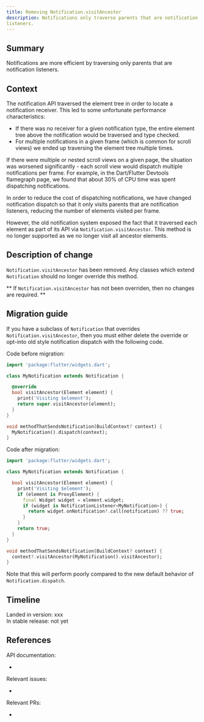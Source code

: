 ```yaml
---
title: Removing Notification.visitAncestor
description: Notifications only traverse parents that are notification
listeners.
---
```


## Summary

Notifications are more efficient by traversing only parents that
are notification listeners.

## Context

The notification API traversed the element tree in order to locate a
notification receiver. This led to some unfortunate performance
characteristics:

  * If there was no receiver for a given notification type, the entire element
    tree above the notification would be traversed and type checked.
  * For multiple notifications in a given frame (which is common for scroll
    views) we ended up traversing the element tree multiple times.

If there were multiple or nested scroll views on a given page, the situation was
worsened significantly - each scroll view would dispatch multiple notifications
per frame. For example, in the Dart/Flutter Devtools flamegraph page, we found
that about 30% of CPU time was spent dispatching notifications.

In order to reduce the cost of dispatching notifications, we have changed
notification dispatch so that it only visits parents that are notification
listeners, reducing the number of elements visited per frame.

However, the old notification system exposed the fact that it traversed
each element as part of its API via `Notification.visitAncestor`. This
method is no longer supported as we no longer visit all ancestor elements.

## Description of change

`Notification.visitAncestor` has been removed. Any classes which extend
`Notification` should no longer override this method.

** If `Notification.visitAncestor` has not been overriden, then no changes are
required. **

## Migration guide

If you have a subclass of `Notification` that overrides
`Notification.visitAncestor`, then you must either delete the override or
opt-into old style notification dispatch with the following code.

Code before migration:

```dart
import 'package:flutter/widgets.dart';

class MyNotification extends Notification {

  @override
  bool visitAncestor(Element element) {
    print('Visiting $element');
    return super.visitAncestor(element);
  }
}

void methodThatSendsNotification(BuildContext? context) {
  MyNotification().dispatch(context);
}
```

Code after migration:

```dart
import 'package:flutter/widgets.dart';

class MyNotification extends Notification {

  bool visitAncestor(Element element) {
    print('Visiting $element');
    if (element is ProxyElement) {
      final Widget widget = element.widget;
      if (widget is NotificationListener<MyNotification>) {
        return widget.onNotification?.call(notification) ?? true;
      }
    }
    return true;
  }
}

void methodThatSendsNotification(BuildContext? context) {
  context?.visitAncestor(MyNotification().visitAncestor);
}
```

Note that this will perform poorly compared to the new default behavior
of `Notification.dispatch`.

## Timeline

Landed in version: xxx<br>
In stable release: not yet

## References

API documentation:

* [`Notification`]: {{site.master-api}}/flutter[widgets/Notification-class.html

Relevant issues:

* [Issue 97849]: {{site.repo.flutter}}/issues/97849

Relevant PRs:

* [improve Notification API performance]:  {{site.repo.flutter}}/pull/98451
